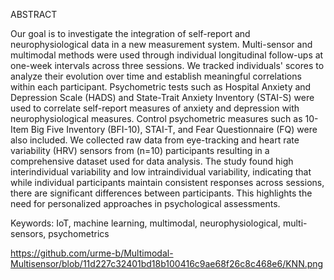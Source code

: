 ABSTRACT

Our goal is to investigate the integration of self-report and neurophysiological data in a new measurement
system. Multi-sensor and multimodal methods were used through individual longitudinal follow-ups at one-week
intervals across three sessions. We tracked individuals' scores to analyze their evolution over time and establish
meaningful correlations within each participant. Psychometric tests such as Hospital Anxiety and Depression Scale
(HADS) and State-Trait Anxiety Inventory (STAI-S) were used to correlate self-report measures of anxiety and
depression with neurophysiological measures. Control psychometric measures such as 10-Item Big Five Inventory
(BFI-10), STAI-T, and Fear Questionnaire (FQ) were also included. We collected raw data from eye-tracking and
heart rate variability (HRV) sensors from (n=10) participants resulting in a comprehensive dataset used for data
analysis. The study found high interindividual variability and low intraindividual variability, indicating that while
individual participants maintain consistent responses across sessions, there are significant differences between
participants. This highlights the need for personalized approaches in psychological assessments.



Keywords: IoT, machine learning, multimodal, neurophysiological, multi-sensors, psychometrics



https://github.com/urme-b/Multimodal-Multisensor/blob/11d227c32401bd18b100416c9ae68f26c8c468e6/KNN.png
